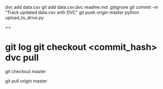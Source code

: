 
dvc add data.csv
git add data.csv.dvc readme.md .gitignore
git commit -m "Track updated data.csv with DVC"
git push origin master
python upload_to_drive.py

==

git log
git checkout <commit_hash>  
dvc pull
==
git checkout master

git pull origin master
